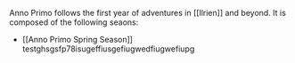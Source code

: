 Anno Primo follows the first year of adventures in [[Ilrien]] and beyond. It is composed of the following seaons:
- [[Anno Primo Spring Season]] testghsgsfp78isugeffiusgefiugwedfiugwefiupg
